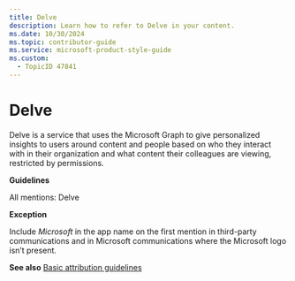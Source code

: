```yaml
---
title: Delve
description: Learn how to refer to Delve in your content.
ms.date: 10/30/2024
ms.topic: contributor-guide
ms.service: microsoft-product-style-guide
ms.custom:
  - TopicID 47841
---
```



# Delve

Delve is a service that uses the Microsoft Graph to give personalized insights to users around content and people based on who they interact with in their organization and what content their colleagues are viewing, restricted by permissions.

**Guidelines**

All mentions: Delve

**Exception**

Include *Microsoft* in the app name on the first mention in third-party communications and in Microsoft communications where the Microsoft logo isn’t present.

**See also** [Basic attribution guidelines](~\product-and-feature-names\basic-attribution-guidelines.md)